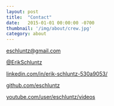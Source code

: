 ```yaml
---
layout: post
title:  "Contact"
date:   2015-01-01 00:00:00 -0700
thumbnail: '/img/about/crew.jpg'
category: about
---
```

<a href="mailto:eschluntz@gmail.com">eschluntz@gmail.com</a><br>

<a href="https://twitter.com/ErikSchluntz">@ErikSchluntz</a><br>

<a href="https://www.linkedin.com/in/erik-schluntz-530a9053/">linkedin.com/in/erik-schluntz-530a9053/</a><br>

<a href="http://www.github.com/eschluntz">github.com/eschluntz</a> <br>

<a href="https://www.youtube.com/user/eschluntz/videos">youtube.com/user/eschluntz/videos</a><br>

